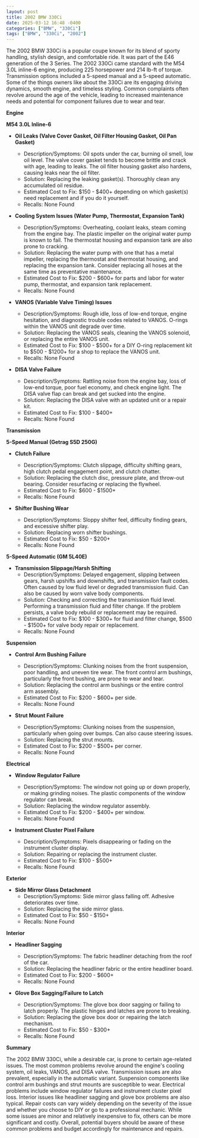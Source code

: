 ```yaml
---
layout: post
title: 2002 BMW 330Ci
date: 2025-03-12 16:48 -0400
categories: ["BMW", "330Ci"]
tags: ["BMW", "330Ci", "2002"]
---
```

The 2002 BMW 330Ci is a popular coupe known for its blend of sporty handling, stylish design, and comfortable ride. It was part of the E46 generation of the 3 Series. The 2002 330Ci came standard with the M54 3.0L inline-6 engine, producing 225 horsepower and 214 lb-ft of torque. Transmission options included a 5-speed manual and a 5-speed automatic. Some of the things owners like about the 330Ci are its engaging driving dynamics, smooth engine, and timeless styling. Common complaints often revolve around the age of the vehicle, leading to increased maintenance needs and potential for component failures due to wear and tear.

**Engine**

**M54 3.0L Inline-6**

*   **Oil Leaks (Valve Cover Gasket, Oil Filter Housing Gasket, Oil Pan Gasket)**
    *   Description/Symptoms: Oil spots under the car, burning oil smell, low oil level. The valve cover gasket tends to become brittle and crack with age, leading to leaks. The oil filter housing gasket also hardens, causing leaks near the oil filter.
    *   Solution: Replacing the leaking gasket(s). Thoroughly clean any accumulated oil residue.
    *   Estimated Cost to Fix: $150 - $400+ depending on which gasket(s) need replacement and if you do it yourself.
    *   Recalls: None Found

*   **Cooling System Issues (Water Pump, Thermostat, Expansion Tank)**
    *   Description/Symptoms: Overheating, coolant leaks, steam coming from the engine bay. The plastic impeller on the original water pump is known to fail. The thermostat housing and expansion tank are also prone to cracking.
    *   Solution: Replacing the water pump with one that has a metal impeller, replacing the thermostat and thermostat housing, and replacing the expansion tank. Consider replacing all hoses at the same time as preventative maintenance.
    *   Estimated Cost to Fix: $200 - $600+ for parts and labor for water pump, thermostat, and expansion tank replacement.
    *   Recalls: None Found

*   **VANOS (Variable Valve Timing) Issues**
    *   Description/Symptoms: Rough idle, loss of low-end torque, engine hesitation, and diagnostic trouble codes related to VANOS. O-rings within the VANOS unit degrade over time.
    *   Solution: Replacing the VANOS seals, cleaning the VANOS solenoid, or replacing the entire VANOS unit.
    *   Estimated Cost to Fix: $100 - $500+ for a DIY O-ring replacement kit to $500 - $1200+ for a shop to replace the VANOS unit.
    *   Recalls: None Found

*   **DISA Valve Failure**
    *   Description/Symptoms: Rattling noise from the engine bay, loss of low-end torque, poor fuel economy, and check engine light. The DISA valve flap can break and get sucked into the engine.
    *   Solution: Replacing the DISA valve with an updated unit or a repair kit.
    *   Estimated Cost to Fix: $100 - $400+
    *   Recalls: None Found

**Transmission**

**5-Speed Manual (Getrag S5D 250G)**

*   **Clutch Failure**
    *   Description/Symptoms: Clutch slippage, difficulty shifting gears, high clutch pedal engagement point, and clutch chatter.
    *   Solution: Replacing the clutch disc, pressure plate, and throw-out bearing. Consider resurfacing or replacing the flywheel.
    *   Estimated Cost to Fix: $600 - $1500+
    *   Recalls: None Found

*   **Shifter Bushing Wear**
    *   Description/Symptoms: Sloppy shifter feel, difficulty finding gears, and excessive shifter play.
    *   Solution: Replacing worn shifter bushings.
    *   Estimated Cost to Fix: $50 - $200+
    *   Recalls: None Found

**5-Speed Automatic (GM 5L40E)**

*   **Transmission Slippage/Harsh Shifting**
    *   Description/Symptoms: Delayed engagement, slipping between gears, harsh upshifts and downshifts, and transmission fault codes. Often caused by low fluid level or degraded transmission fluid. Can also be caused by worn valve body components.
    *   Solution: Checking and correcting the transmission fluid level. Performing a transmission fluid and filter change. If the problem persists, a valve body rebuild or replacement may be required.
    *   Estimated Cost to Fix: $100 - $300+ for fluid and filter change, $500 - $1500+ for valve body repair or replacement.
    *   Recalls: None Found

**Suspension**

*   **Control Arm Bushing Failure**
    *   Description/Symptoms: Clunking noises from the front suspension, poor handling, and uneven tire wear. The front control arm bushings, particularly the front bushing, are prone to wear and tear.
    *   Solution: Replacing the control arm bushings or the entire control arm assembly.
    *   Estimated Cost to Fix: $200 - $600+ per side.
    *   Recalls: None Found

*   **Strut Mount Failure**
    *   Description/Symptoms: Clunking noises from the suspension, particularly when going over bumps. Can also cause steering issues.
    *   Solution: Replacing the strut mounts.
    *   Estimated Cost to Fix: $200 - $500+ per corner.
    *   Recalls: None Found

**Electrical**

*   **Window Regulator Failure**
    *   Description/Symptoms: The window not going up or down properly, or making grinding noises. The plastic components of the window regulator can break.
    *   Solution: Replacing the window regulator assembly.
    *   Estimated Cost to Fix: $200 - $400+ per window.
    *   Recalls: None Found

*   **Instrument Cluster Pixel Failure**
    *   Description/Symptoms: Pixels disappearing or fading on the instrument cluster display.
    *   Solution: Repairing or replacing the instrument cluster.
    *   Estimated Cost to Fix: $100 - $500+
    *   Recalls: None Found

**Exterior**

*   **Side Mirror Glass Detachment**
    *   Description/Symptoms: Side mirror glass falling off. Adhesive deteriorates over time.
    *   Solution: Replacing the side mirror glass.
    *   Estimated Cost to Fix: $50 - $150+
    *   Recalls: None Found

**Interior**

*   **Headliner Sagging**
    *   Description/Symptoms: The fabric headliner detaching from the roof of the car.
    *   Solution: Replacing the headliner fabric or the entire headliner board.
    *   Estimated Cost to Fix: $200 - $600+
    *   Recalls: None Found

*   **Glove Box Sagging/Failure to Latch**
    *   Description/Symptoms: The glove box door sagging or failing to latch properly. The plastic hinges and latches are prone to breaking.
    *   Solution: Replacing the glove box door or repairing the latch mechanism.
    *   Estimated Cost to Fix: $50 - $300+
    *   Recalls: None Found

**Summary**

The 2002 BMW 330Ci, while a desirable car, is prone to certain age-related issues. The most common problems revolve around the engine's cooling system, oil leaks, VANOS, and DISA valve. Transmission issues are also prevalent, especially in the automatic variant. Suspension components like control arm bushings and strut mounts are susceptible to wear. Electrical problems include window regulator failures and instrument cluster pixel loss. Interior issues like headliner sagging and glove box problems are also typical. Repair costs can vary widely depending on the severity of the issue and whether you choose to DIY or go to a professional mechanic. While some issues are minor and relatively inexpensive to fix, others can be more significant and costly. Overall, potential buyers should be aware of these common problems and budget accordingly for maintenance and repairs.

